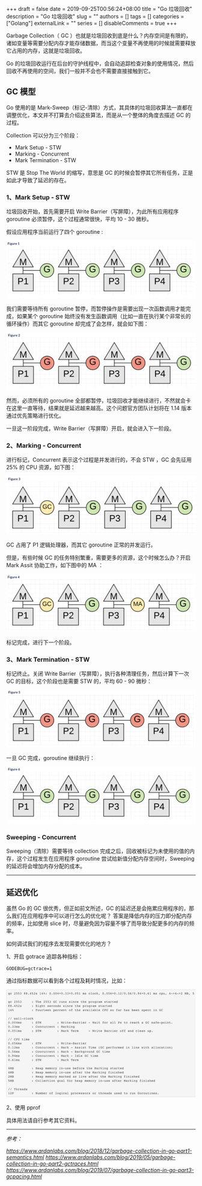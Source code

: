 +++
draft = false
date = 2019-09-25T00:56:24+08:00
title = "Go 垃圾回收"
description = "Go 垃圾回收"
slug = ""
authors = []
tags = []
categories = ["Golang"]
externalLink = ""
series = []
disableComments = true
+++


Garbage Collection（ GC ）也就是垃圾回收到底是什么？内存空间是有限的，诸如变量等需要分配内存才能存储数据，而当这个变量不再使用的时候就需要释放它占用的内存，这就是垃圾回收。

Go 的垃圾回收运行在后台的守护线程中，会自动追踪检查对象的使用情况，然后回收不再使用的空间，我们一般并不会也不需要直接接触到它。

## GC 模型

Go 使用的是 Mark-Sweep（标记-清除）方式，其具体的垃圾回收算法一直都在调整优化，本文并不打算去介绍这些算法，而是从一个整体的角度去描述 GC 的过程。


Collection 可以分为三个阶段：

- Mark Setup - STW
- Marking - Concurrent
- Mark Termination - STW


STW 是 Stop The World 的缩写，意思是 GC 的时候会暂停其它所有任务，正是如此才导致了延迟的存在。


### 1、Mark Setup - STW

垃圾回收开始，首先需要开启 Write Barrier（写屏障），为此所有应用程序 goroutine 必须暂停，这个过程通常很快，平均 10 - 30 微秒。


假设应用程序当前运行了四个 goroutine :

![](/images/go/gc1.png)

我们需要等待所有 goroutine 暂停，而暂停操作是需要出现一次函数调用才能完成，如果某个 goroutine 始终没有发生函数调用（比如一直在执行某个非常长的循环操作）而其它 goroutine 却完成了会怎样，就会如下图：

![](/images/go/gc2.png)

然而，必须所有的 goroutine 全部都暂停，垃圾回收才能继续进行，不然就会卡在这里一直等待，结果就是延迟越来越高。这个问题官方团队计划将在 1.14 版本通过优先策略进行优化。

一旦这一阶段完成，Write Barrier（写屏障）开启，就会进入下一阶段。


### 2、Marking - Concurrent

进行标记，Concurrent 表示这个过程是并发进行的，不会 STW ，GC 会先征用 25% 的 CPU 资源，如下图：

![](/images/go/gc3.png)

GC 占用了 P1 逻辑处理器，而其它 goroutine 正常的并发运行。


但是，有些时候 GC 的任务特别繁重，需要更多的资源，这个时候怎么办？开启 Mark Assit 协助工作，如下图中的 MA ：

![](/images/go/gc4.png)

标记完成，进行下一个阶段。


### 3、Mark Termination - STW


标记终止。关闭 Write Barrier（写屏障），执行各种清理任务，然后计算下一次 GC 的目标，这个阶段也是需要 STW 的，平均 60 - 90 微秒：

![](/images/go/gc5.png)


一旦 GC 完成，goroutine 继续执行：

![](/images/go/gc6.png)

### Sweeping - Concurrent

Sweeping（清除）需要等待 collection 完成之后，回收被标记为未使用的值的内存，这个过程发生在应用程序 goroutine 尝试给新值分配内存空间时，Sweeping 的延迟将会增加内存分配的成本。

---

## 延迟优化

虽然 Go 的 GC 很优秀，但正如前文所述，GC 的延迟还是会拖累应用程序的，那么我们在应用程序中可以进行怎么的优化呢？
答案是降低内存的压力即分配内存的频率，比如使用 slice 时，尽量避免因为容量不够了而导致分配更多的内存的频率。

如何调试我们的程序去发现需要优化的地方？

1、开启 gotrace 追踪各种指标：

```
GODEBUG=gctrace=1
```

通过指标数据可以看到各个过程及耗时情况，比如：

![](/images/go/gc7.jpeg)


2、使用 pprof

具体用法请自行参考其它资料。


---------

*参考：*

*https://www.ardanlabs.com/blog/2018/12/garbage-collection-in-go-part1-semantics.html*
*https://www.ardanlabs.com/blog/2019/05/garbage-collection-in-go-part2-gctraces.html*
*https://www.ardanlabs.com/blog/2019/07/garbage-collection-in-go-part3-gcpacing.html*

